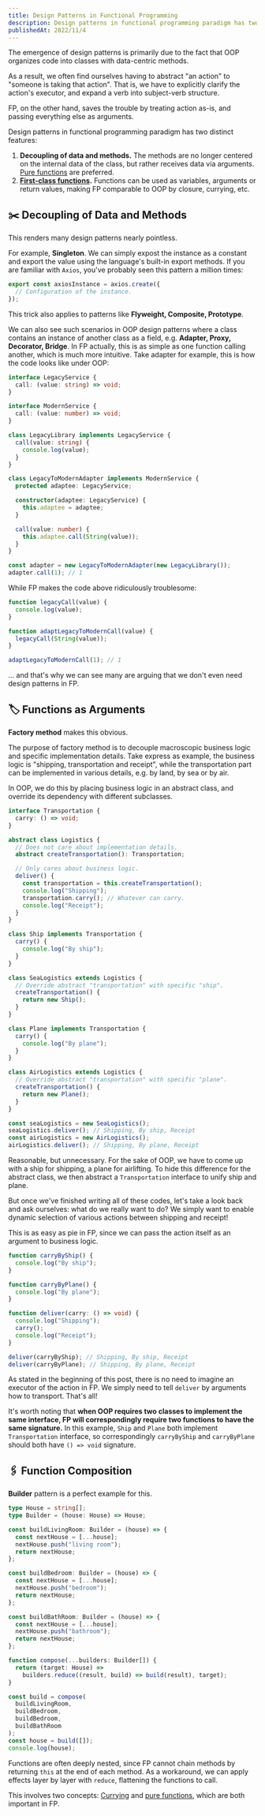 ```yaml
---
title: Design Patterns in Functional Programming
description: Design patterns in functional programming paradigm has two distinct features - decoupling of data and methods, and first-class functions.
publishedAt: 2022/11/4
---
```


The emergence of design patterns is primarily due to the fact that OOP organizes code into classes with data-centric methods.

As a result, we often find ourselves having to
abstract "an action" to "someone is taking that action". That is, we have to explicitly clarify the action's executor, and expand a verb into subject-verb structure.

FP, on the other hand, saves the trouble by treating action as-is, and passing everything else as arguments.

Design patterns in functional programming paradigm has two distinct features:

1. **Decoupling of data and methods.** The methods are no longer centered on the internal data of the class, but rather receives data via arguments. [Pure functions](https://en.wikipedia.org/wiki/Pure_function) are preferred.
2. **[First-class functions](https://en.wikipedia.org/wiki/First-class_function).** Functions can be used as variables, arguments or return values, making FP comparable to OOP by closure, currying, etc.

## ✂️ Decoupling of Data and Methods

This renders many design patterns nearly pointless.

For example, **Singleton**. We can simply expost the instance as a constant and export the value using the language's built-in export methods. If you are familiar with `Axios`, you've probably seen this pattern a million times:

```ts
export const axiosInstance = axios.create({
  // Configuration of the instance.
});
```

This trick also applies to patterns like **Flyweight, Composite, Prototype**.

We can also see such scenarios in OOP design patterns where a class contains an instance of another class as a field, e.g. **Adapter, Proxy, Decorator, Bridge**. In FP actually, this is as simple as one function calling another, which is much more intuitive. Take adapter for example, this is how the code looks like under OOP:

```ts
interface LegacyService {
  call: (value: string) => void;
}

interface ModernService {
  call: (value: number) => void;
}

class LegacyLibrary implements LegacyService {
  call(value: string) {
    console.log(value);
  }
}

class LegacyToModernAdapter implements ModernService {
  protected adaptee: LegacyService;

  constructor(adaptee: LegacyService) {
    this.adaptee = adaptee;
  }

  call(value: number) {
    this.adaptee.call(String(value));
  }
}

const adapter = new LegacyToModernAdapter(new LegacyLibrary());
adapter.call(1); // 1
```

While FP makes the code above ridiculously troublesome:

```ts
function legacyCall(value) {
  console.log(value);
}

function adaptLegacyToModernCall(value) {
  legacyCall(String(value));
}

adaptLegacyToModernCall(1); // 1
```

... and that's why we can see many are arguing that we don't even need design patterns in FP.

## 🏷️ Functions as Arguments

**Factory method** makes this obvious.

The purpose of factory method is to decouple macroscopic business logic and specific implementation details. Take express as example, the business logic is "shipping, transportation and receipt", while the transportation part can be implemented in various details, e.g. by land, by sea or by air.

In OOP, we do this by placing business logic in an abstract class, and override its dependency with different subclasses.

```ts
interface Transportation {
  carry: () => void;
}

abstract class Logistics {
  // Does not care about implementation details.
  abstract createTransportation(): Transportation;

  // Only cares about business logic.
  deliver() {
    const transportation = this.createTransportation();
    console.log("Shipping");
    transportation.carry(); // Whatever can carry.
    console.log("Receipt");
  }
}

class Ship implements Transportation {
  carry() {
    console.log("By ship");
  }
}

class SeaLogistics extends Logistics {
  // Override abstract "transportation" with specific "ship".
  createTransportation() {
    return new Ship();
  }
}

class Plane implements Transportation {
  carry() {
    console.log("By plane");
  }
}

class AirLogistics extends Logistics {
  // Override abstract "transportation" with specific "plane".
  createTransportation() {
    return new Plane();
  }
}

const seaLogistics = new SeaLogistics();
seaLogistics.deliver(); // Shipping, By ship, Receipt
const airLogistics = new AirLogistics();
airLogistics.deliver(); // Shipping, By plane, Receipt
```

Reasonable, but unnecessary. For the sake of OOP, we have to come up with a ship for shipping, a plane for airlifting. To hide this difference for the abstract class, we then abstract a `Transportation` interface to unify ship and plane.

But once we've finished writing all of these codes, let's take a look back and ask ourselves: what do we really want to do? We simply want to enable dynamic selection of various actions between shipping and receipt!

This is as easy as pie in FP, since we can pass the action itself as an argument to business logic.

```ts
function carryByShip() {
  console.log("By ship");
}

function carryByPlane() {
  console.log("By plane");
}

function deliver(carry: () => void) {
  console.log("Shipping");
  carry();
  console.log("Receipt");
}

deliver(carryByShip); // Shipping, By ship, Receipt
deliver(carryByPlane); // Shipping, By plane, Receipt
```

As stated in the beginning of this post, there is no need to imagine an executor of the action in FP. We simply need to tell `deliver` by arguments how to transport. That's all!

It's worth noting that **when OOP requires two classes to implement the same interface, FP will correspondingly require two functions to have the same signature.** In this example, `Ship` and `Plane` both implement `Transportation` interface, so correspondingly `carryByShip` and `carryByPlane` should both have `() => void` signature.

## 🖇️ Function Composition

**Builder** pattern is a perfect example for this.

```ts
type House = string[];
type Builder = (house: House) => House;

const buildLivingRoom: Builder = (house) => {
  const nextHouse = [...house];
  nextHouse.push("living room");
  return nextHouse;
};

const buildBedroom: Builder = (house) => {
  const nextHouse = [...house];
  nextHouse.push("bedroom");
  return nextHouse;
};

const buildBathRoom: Builder = (house) => {
  const nextHouse = [...house];
  nextHouse.push("bathroom");
  return nextHouse;
};

function compose(...builders: Builder[]) {
  return (target: House) =>
    builders.reduce((result, build) => build(result), target);
}

const build = compose(
  buildLivingRoom,
  buildBedroom,
  buildBedroom,
  buildBathRoom
);
const house = build([]);
console.log(house);
```

Functions are often deeply nested, since FP cannot chain methods by returning `this` at the end of each method. As a workaround, we can apply effects layer by layer with `reduce`, flattening the functions to call.

This involves two concepts: [Currying](https://en.wikipedia.org/wiki/Currying) and [pure functions](https://en.wikipedia.org/wiki/Pure_function), which are both important in FP.
